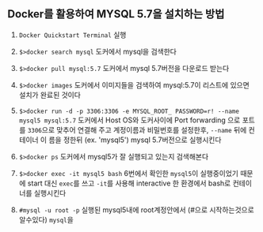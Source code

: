 ## **Docker를 활용하여 MYSQL 5.7을 설치하는 방법**

 1. `Docker Quickstart Terminal` 실행

 2. `$>docker search mysql`
  도커에서 mysql을 검색한다

 3. `$>docker pull mysql:5.7`
  도커에서 mysql 5.7버전을 다운로드 받는다

 4. `$>docker images`
  도커에서 이미지들을 검색하여 mysql:5.7이 리스트에 있으면 설치가 완료된 것이다

 5. `$>docker run -d -p 3306:3306 -e MYSQL_ROOT_ PASSWORD=r! --name mysql5 mysql:5.7`
  도커에서 Host OS와 도커사이에 Port forwarding 으로 포트를 `3306`으로 맞추어 연결해 주고 계정이름과 비밀번호를 설정한후, `--name` 뒤에 컨테이너 이  름을 정한뒤 (ex. 'mysql5') mysql 5.7버전으로 실행시킨다

 6. `$>docker ps`
  도커에서 mysql5가 잘 실행되고 있는지 검색해본다

 7. `$>docker exec -it mysql5 bash`
  6번에서 확인한 `mysql5`이 실행중이었기 때문에 start 대신 `exec`를 쓰고 `-it`를 사용해 interactive 한 환경에서 bash로 컨테이너를 실행시킨다

 8. `#mysql -u root -p`
  실행된 mysql5내에 root계정안에서 (#으로 시작하는것으로 알수있다) `mysql`을 
